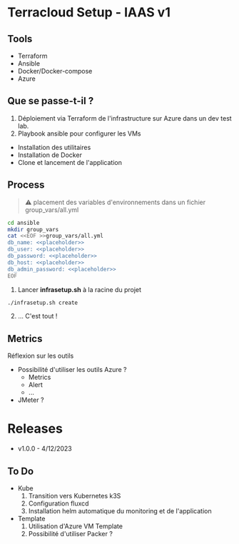 # Terracloud Setup - IAAS v1

## Tools
- Terraform
- Ansible
- Docker/Docker-compose
- Azure

## Que se passe-t-il ?
1. Déploiement via Terraform de l'infrastructure sur Azure dans un dev test lab.
2. Playbook ansible pour configurer les VMs
  - Installation des utilitaires
  - Installation de Docker
  - Clone et lancement de l'application

## Process
> :warning: placement des variables d'environnements dans un fichier group_vars/all.yml

```sh
cd ansible
mkdir group_vars
cat <<EOF >>group_vars/all.yml
db_name: <<placeholder>>
db_user: <<placeholder>>
db_password: <<placeholder>>
db_host: <<placeholder>>
db_admin_password: <<placeholder>>
EOF
```

1. Lancer **infrasetup.sh** à la racine du projet
```sh
./infrasetup.sh create
```
2. ... C'est tout !

## Metrics
Réflexion sur les outils
- Possibilité d'utiliser les outils Azure ?
  - Metrics
  - Alert
  - ...
- JMeter ?

# Releases
- v1.0.0 - 4/12/2023

## To Do
- Kube
  1. Transition vers Kubernetes k3S
  2. Configuration fluxcd
  3. Installation helm automatique du monitoring et de l'application
- Template
  1. Utilisation d'Azure VM Template
  2. Possibilité d'utiliser Packer ?